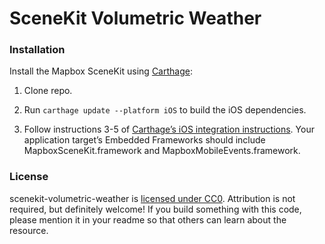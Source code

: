 # SceneKit Volumetric Weather

### Installation

Install the Mapbox SceneKit using [Carthage](https://github.com/Carthage/Carthage/):

1. Clone repo.

1. Run `carthage update --platform iOS` to build the iOS dependencies.

1. Follow instructions 3-5 of [Carthage’s iOS integration instructions](https://github.com/Carthage/Carthage#if-youre-building-for-ios-tvos-or-watchos). Your application target’s Embedded Frameworks should include MapboxSceneKit.framework and MapboxMobileEvents.framework.

### License

scenekit-volumetric-weather is [licensed under CC0](https://github.com/mapbox/scenekit-volumetric-weather/blob/master/LICENSE.md). Attribution is not required, but definitely welcome! If you build something with this code, please mention it in your readme so that others can learn about the resource.
